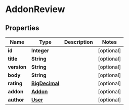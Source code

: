 

# AddonReview

## Properties

Name | Type | Description | Notes
------------ | ------------- | ------------- | -------------
**id** | **Integer** |  |  [optional]
**title** | **String** |  |  [optional]
**version** | **String** |  |  [optional]
**body** | **String** |  |  [optional]
**rating** | [**BigDecimal**](BigDecimal.md) |  |  [optional]
**addon** | [**Addon**](Addon.md) |  |  [optional]
**author** | [**User**](User.md) |  |  [optional]



